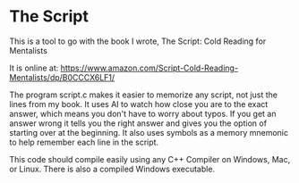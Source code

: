 # The Script

This is a tool to go with the book I wrote, The Script: Cold Reading for Mentalists

It is online at: 
https://www.amazon.com/Script-Cold-Reading-Mentalists/dp/B0CCCX6LF1/

The program script.c makes it easier to memorize any script, not just the lines from my book.  It uses AI to watch how close you are to the exact answer, which means you don't have to worry about typos.  If you get an answer wrong it tells you the right answer and gives you the option of starting over at the beginning. It also uses symbols as a memory mnemonic to help remember each line in the script.

This code should compile easily using any C++ Compiler on Windows, Mac, or Linux. There is also a compiled Windows executable.
